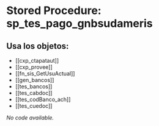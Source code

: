 # Stored Procedure: sp_tes_pago_gnbsudameris

## Usa los objetos:
- [[cxp_ctapataut]]
- [[cxp_provee]]
- [[fn_sis_GetUsuActual]]
- [[gen_bancos]]
- [[tes_bancos]]
- [[tes_cabdoc]]
- [[tes_codBanco_ach]]
- [[tes_cuedoc]]

*No code available.*
